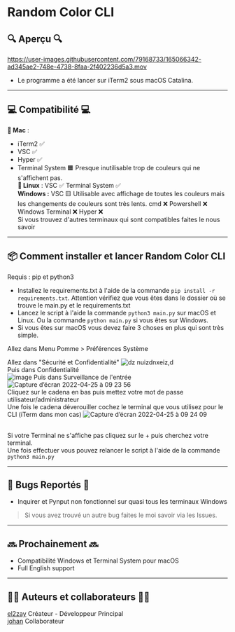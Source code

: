 # Random Color CLI

## 🔍 Aperçu 🔍


https://user-images.githubusercontent.com/79168733/165066342-ad345ae2-748e-4738-8faa-2f402236d5a3.mov

 * Le programme a été lancer sur iTerm2 sous macOS Catalina.

___
## 💻 Compatibilité 💻


 ** Mac** :
 - iTerm2 ✅
 - VSC ✅
 - Hyper ✅ 
 - Terminal System 🟧 Presque inutilisable trop de couleurs qui ne s'affichent pas.
\
 **🐧 Linux** : VSC ✅
 Terminal System ✅
\
**Windows :**
 VSC 🟨 Utilisable avec affichage de toutes les couleurs mais les changements de couleurs sont très lents.
 cmd ❌
 Powershell ❌
 Windows Terminal ❌
 Hyper ❌
\
 Si vous trouvez d'autres terminaux qui sont compatibles faites le nous savoir
___
## 📦 Comment installer et lancer Random Color CLI
Requis : pip et python3 
- Installez le requirements.txt à l'aide de la commande `pip install -r requirements.txt`. Attention vérifiez que vous êtes dans le dossier où se trouve le main.py et le requirements.txt
- Lancez le script à l'aide la commande `python3 main.py` sur macOS et Linux. Ou la commande `python main.py` si vous êtes sur Windows.
- Si vous êtes sur macOS vous devez faire 3 choses en plus qui sont très simple.

Allez dans Menu Pomme > Préférences Système

Allez dans "Sécurité et Confidentialité"
![dz nuizdnxeiz,d](https://user-images.githubusercontent.com/79168733/165068097-f66dae94-4371-4f5a-9c17-583a7d898670.png)
\
Puis dans Confidentialité
\
![image](https://user-images.githubusercontent.com/79168733/165068536-a136266d-e20c-4c79-a13a-08a5f608e7a3.png)
              Puis dans Surveillance de l'entrée 
\
![Capture d’écran 2022-04-25 à 09 23 56](https://user-images.githubusercontent.com/79168733/165068644-eff80770-5bc1-4c27-acf4-40166feb30a7.png)
\
Cliquez sur le cadena en bas puis mettez votre mot de passe utilisateur/administrateur
\
Une fois le cadena déverouiller cochez le terminal que vous utilisez pour le CLI (iTerm dans mon cas)
![Capture d’écran 2022-04-25 à 09 24 09](https://user-images.githubusercontent.com/79168733/165069044-1224e8fc-5703-4dde-a7d5-b89a851da0cc.png)

\
Si votre Terminal ne s'affiche pas cliquez sur le + puis cherchez votre terminal.
\
Une fois effectuer vous pouvez relancer le script à l'aide de la commande `python3 main.py`
___
## 🐞 Bugs Reportés 🐞
- Inquirer et Pynput non fonctionnel sur quasi tous les terminaux Windows

> Si vous avez trouvé un autre bug faites le moi savoir via les Issues.

___
## 🔜 Prochainement 🔜
- Compatibilité Windows et Terminal System pour macOS
- Full English support
___
## 👨‍💻 Auteurs et collaborateurs 👩‍💻 
[el2zay](https://github.com/el2zay) Créateur - Développeur Principal \
[johan](https://github.com/johan-perso) Collaborateur 
